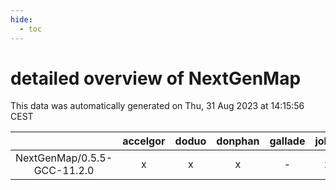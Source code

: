 ```yaml
---
hide:
  - toc
---
```


detailed overview of NextGenMap
===============================


This data was automatically generated on Thu, 31 Aug 2023 at 14:15:56 CEST  

| |accelgor|doduo|donphan|gallade|joltik|skitty|swalot|victini|
| :---: | :---: | :---: | :---: | :---: | :---: | :---: | :---: | :---: |
|NextGenMap/0.5.5-GCC-11.2.0|x|x|x|-|x|x|x|x|
